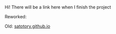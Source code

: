   Hi! There will be a link here when I finish the project 
  
  Reworked: 
  
  Old: [satotory.github.io](https://satotory.github.io)
